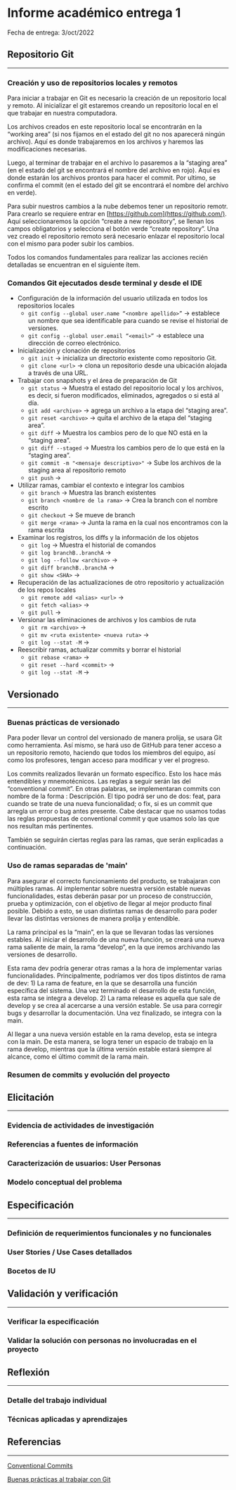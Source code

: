 # Informe académico entrega 1

Fecha de entrega: 3/oct/2022

## Repositorio Git

---

### Creación y uso de repositorios locales y remotos

Para iniciar a trabajar en Git es necesario la creación de un repositorio local y remoto. Al inicializar el git estaremos creando un repositorio local en el que trabajar en nuestra computadora. 

Los archivos creados en este repositorio local se encontrarán en la “working area” (si nos fijamos en el estado del git no nos aparecerá ningún archivo). Aquí es donde trabajaremos en los archivos y haremos las modificaciones necesarias. 

Luego, al terminar de trabajar en el archivo lo pasaremos a la “staging area” (en el estado del git se encontrará el nombre del archivo en rojo). Aquí es donde estarán los archivos prontos para hacer el commit. Por ultimo, se confirma el commit (en el estado del git se encontrará el nombre del archivo en verde).

Para subir nuestros cambios a la nube debemos tener un repositorio remotr. Para crearlo se requiere entrar en [https://github.com](https://github.com/). Aquí seleccionaremos la opción “create a new repository”, se llenan los campos obligatorios y selecciona el botón verde “create repository”. Una vez creado el repositorio remoto será necesario enlazar el repositorio local con el mismo para poder subir los cambios.

Todos los comandos fundamentales para realizar las acciones recién detalladas se encuentran en el siguiente ítem.

### Comandos Git ejecutados desde terminal y desde el IDE

- Configuración de la información del usuario utilizada en todos los repositorios locales
    - `git config --global user.name “<nombre apellido>”` → establece un nombre que sea identificable para cuando se revise el historial de versiones.
    - `git config --global user.email “<email>”` → establece una dirección de correo electrónico.
- Inicialización y clonación de repositorios
    - `git init` → inicializa un directorio existente como repositorio Git.
    - `git clone <url>` → clona un repositorio desde una ubicación alojada a través de una URL.
- Trabajar con snapshots y el área de preparación de Git
    - `git status` → Muestra el estado del repositorio local y los archivos, es decir, si fueron modificados, eliminados, agregados o si está al día.
    - `git add <archivo>` → agrega un archivo a la etapa del “staging area”.
    - `git reset <archivo>` → quita el archivo de la etapa del “staging area”.
    - `git diff` → Muestra los cambios pero de lo que NO está en la “staging area”.
    - `git diff --staged` → Muestra los cambios pero de lo que está en la “staging area”.
    - `git commit -m "<mensaje descriptivo>"` → Sube los archivos de la staging area al repositorio remoto
    - `git push` →
- Utilizar ramas, cambiar el contexto e integrar los cambios
    - `git branch` → Muestra las branch existentes
    - `git branch <nombre de la rama>` → Crea la branch con el nombre escrito
    - `git checkout` → Se mueve de branch
    - `git merge <rama>` → Junta la rama en la cual nos encontramos con la rama escrita
- Examinar los registros, los diffs y la información de los objetos
    - `git log` → Muestra el historial de comandos
    - `git log branchB..branchA` →
    - `git log --follow <archivo>` →
    - `git diff branchB..branchA` →
    - `git show <SHA>` →
- Recuperación de las actualizaciones de otro repositorio y actualización de los repos locales
    - `git remote add <alias> <url>` →
    - `git fetch <alias>` →
    - `git pull` →
- Versionar las eliminaciones de archivos y los cambios de ruta
    - `git rm <archivo>` →
    - `git mv <ruta existente> <nueva ruta>` →
    - `git log --stat -M` →
- Reescribir ramas, actualizar commits y borrar el historial
    - `git rebase <rama>` →
    - `git reset --hard <commit>` →
    - `git log --stat -M` →

## Versionado

---

### Buenas prácticas de versionado

Para poder llevar un control del versionado de manera prolija, se usara Git como herramienta. Así mismo, se hará uso de GitHub para tener acceso a un repositorio remoto, haciendo que todos los miembros del equipo, así como los profesores, tengan acceso para modificar y ver el progreso.

Los commits realizados llevarán un formato específico. Esto los hace más entendibles y mnemotécnicos. Las reglas a seguir serán las del “conventional commit”. En otras palabras, se implementaran commits con nombre de la forma <TIPO>: Descripción. El tipo podrá ser uno de dos: feat, para cuando se trate de una nueva funcionalidad; o fix, si es un commit que arregla un error o bug antes presente. Cabe destacar que no usamos todas las reglas propuestas de conventional commit y que usamos solo las que nos resultan más pertinentes.

También se seguirán ciertas reglas para las ramas, que serán explicadas a continuación.

### Uso de ramas separadas de 'main'

Para asegurar el correcto funcionamiento del producto, se trabajaran con múltiples ramas. Al implementar sobre nuestra versión estable nuevas funcionalidades, estas deberán pasar por un proceso de construcción, prueba y optimización, con el objetivo de llegar al mejor producto final posible. Debido a esto, se usan distintas ramas de desarrollo para poder llevar las distintas versiones de manera prolija y entendible. 

La rama principal es la “main”, en la que se llevaran todas las versiones estables. Al iniciar el desarrollo de una nueva función, se creará una nueva rama saliente de main, la rama “develop”, en la que iremos archivando las versiones de desarrollo. 

Esta rama dev podría generar otras ramas a la hora de implementar varias funcionalidades. Principalmente, podríamos ver dos tipos distintos de rama de dev: 1) La rama de feature, en la que se desarrolla una función específica del sistema. Una vez terminado el desarrollo de esta función, esta rama se integra a develop. 2) La rama release es aquella que sale de develop y se crea al acercarse a una versión estable. Se usa para corregir bugs y desarrollar la documentación. Una vez finalizado, se integra con la main.

Al llegar a una nueva versión estable en la rama develop, esta se integra con la main. De esta manera, se logra tener un espacio de trabajo en la rama develop, mientras que la última versión estable estará siempre al alcance, como el último commit de la rama main.

### Resumen de commits y evolución del proyecto

## Elicitación

---

### Evidencia de actividades de investigación

### Referencias a fuentes de información

### Caracterización de usuarios: User Personas

### Modelo conceptual del problema

## Especificación

---

### Definición de requerimientos funcionales y no funcionales

### User Stories / Use Cases detallados

### Bocetos de IU

## Validación y verificación

---

### Verificar la especificación

### Validar la solución con personas no involucradas en el proyecto

## Reflexión

---

### Detalle del trabajo individual

### Técnicas aplicadas y aprendizajes

## Referencias

---

[](https://education.github.com/git-cheat-sheet-education.pdf)

[Conventional Commits](https://www.conventionalcommits.org/en/v1.0.0/)

[Buenas prácticas al trabajar con Git](https://david-estevez.gitbooks.io/the-git-the-bad-and-the-ugly/content/es/buenas-practicas-al-trabajar-con-git.html)
